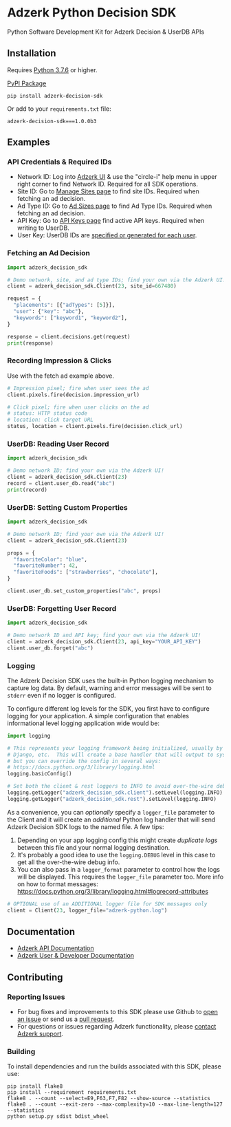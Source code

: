 # Adzerk Python Decision SDK

Python Software Development Kit for Adzerk Decision & UserDB APIs

## Installation

Requires [Python 3.7.6](https://en.wikipedia.org/wiki/History_of_Python#Table_of_versions) or higher.

[PyPI Package](https://pypi.org/project/adzerk-decision-sdk/)

```shell
pip install adzerk-decision-sdk
```

Or add to your `requirements.txt` file:

```
adzerk-decision-sdk===1.0.0b3
```

## Examples

### API Credentials & Required IDs

- Network ID: Log into [Adzerk UI](https://app.adzerk.com/) & use the "circle-i" help menu in upper right corner to find Network ID. Required for all SDK operations.
- Site ID: Go to [Manage Sites page](https://app.adzerk.com/#!/sites/) to find site IDs. Required when fetching an ad decision.
- Ad Type ID: Go to [Ad Sizes page](https://app.adzerk.com/#!/ad-sizes/) to find Ad Type IDs. Required when fetching an ad decision.
- API Key: Go to [API Keys page](https://app.adzerk.com/#!/api-keys/) find active API keys. Required when writing to UserDB.
- User Key: UserDB IDs are [specified or generated for each user](https://dev.adzerk.com/reference/userdb#passing-the-userkey).

### Fetching an Ad Decision

```python
import adzerk_decision_sdk

# Demo network, site, and ad type IDs; find your own via the Adzerk UI!
client = adzerk_decision_sdk.Client(23, site_id=667480)

request = {
  "placements": [{"adTypes": [5]}],
  "user": {"key": "abc"},
  "keywords": ["keyword1", "keyword2"],
}

response = client.decisions.get(request)
print(response)
```

### Recording Impression & Clicks

Use with the fetch ad example above.

```python
# Impression pixel; fire when user sees the ad
client.pixels.fire(decision.impression_url)

# Click pixel; fire when user clicks on the ad
# status: HTTP status code
# location: click target URL
status, location = client.pixels.fire(decision.click_url)
```

### UserDB: Reading User Record

```python
import adzerk_decision_sdk

# Demo network ID; find your own via the Adzerk UI!
client = adzerk_decision_sdk.Client(23)
record = client.user_db.read("abc")
print(record)
```

### UserDB: Setting Custom Properties

```python
import adzerk_decision_sdk

# Demo network ID; find your own via the Adzerk UI!
client = adzerk_decision_sdk.Client(23)

props = {
  "favoriteColor": "blue",
  "favoriteNumber": 42,
  "favoriteFoods": ["strawberries", "chocolate"],
}

client.user_db.set_custom_properties("abc", props)
```

### UserDB: Forgetting User Record

```python
import adzerk_decision_sdk

# Demo network ID and API key; find your own via the Adzerk UI!
client = adzerk_decision_sdk.Client(23, api_key="YOUR_API_KEY")
client.user_db.forget("abc")
```

### Logging

The Adzerk Decision SDK uses the built-in Python logging mechanism to capture log data. By default, warning and error messages will be sent to `stderr` even if no logger is configured.

To configure different log levels for the SDK, you first have to configure logging for your application. A simple configuration that enables informational level logging application wide would be:

```python
import logging

# This represents your logging framework being initialized, usually by Flask or
# Django, etc.  This will create a base handler that will output to sys.stderr,
# but you can override the config in several ways:
# https://docs.python.org/3/library/logging.html
logging.basicConfig()

# Set both the client & rest loggers to INFO to avoid over-the-wire debug logs.
logging.getLogger("adzerk_decision_sdk.client").setLevel(logging.INFO)
logging.getLogger("adzerk_decision_sdk.rest").setLevel(logging.INFO)
```

As a convenience, you can *optionally* specify a `logger_file` parameter to the Client and it will create an _additional_ Python log handler that will send Adzerk Decision SDK logs to the named file.  A few tips:

1. Depending on your app logging config this might create *duplicate logs* between this file and your normal logging destination.  
2. It's probably a good idea to use the `logging.DEBUG` level in this case to get all the over-the-wire debug info.
3. You can also pass in a `logger_format` parameter to control how the logs will be displayed.  This requires the `logger_file` parameter too.  More info on how to format messages: https://docs.python.org/3/library/logging.html#logrecord-attributes

```python
# OPTIONAL use of an ADDITIONAL logger file for SDK messages only
client = Client(23, logger_file="adzerk-python.log")
```

## Documentation

- [Adzerk API Documentation](https://dev.adzerk.com/reference)
- [Adzerk User & Developer Documentation](https://dev.adzerk.com/docs)

## Contributing

### Reporting Issues

- For bug fixes and improvements to this SDK please use Github to [open an issue](https://github.com/adzerk/adzerk-decision-sdk-python/issues) or send us a [pull request](https://github.com/adzerk/adzerk-decision-sdk-python/pulls).
- For questions or issues regarding Adzerk functionality, please [contact Adzerk support](https://adzerk.com/help/).

### Building

To install dependencies and run the builds associated with this SDK, please use:

```
pip install flake8
pip install --requirement requirements.txt
flake8 . --count --select=E9,F63,F7,F82 --show-source --statistics
flake8 . --count --exit-zero --max-complexity=10 --max-line-length=127 --statistics
python setup.py sdist bdist_wheel
```
